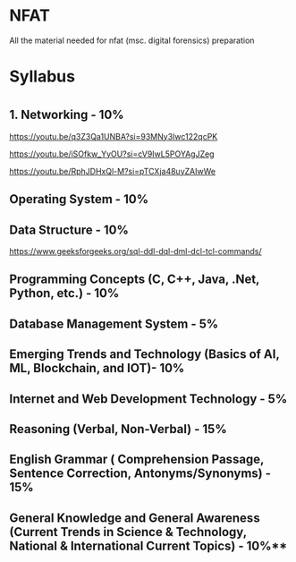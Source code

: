 # NFAT
All the material needed for nfat (msc. digital forensics) preparation

<h1>Syllabus<h1>

**1. Networking - 10%**
-
https://youtu.be/q3Z3Qa1UNBA?si=93MNy3Iwc122qcPK

https://youtu.be/iSOfkw_YyOU?si=cV9IwL5POYAgJZeg

https://youtu.be/RphJDHxQl-M?si=pTCXja48uyZAIwWe


**Operating System - 10%**
-


**Data Structure - 10%**
-
https://www.geeksforgeeks.org/sql-ddl-dql-dml-dcl-tcl-commands/


**Programming Concepts (C, C++, Java, .Net, Python, etc.) - 10%**
-


**Database Management System - 5%**
-


**Emerging Trends and Technology (Basics of AI, ML, Blockchain, and IOT)- 10%**
-


**Internet and Web Development Technology - 5%**
-


**Reasoning (Verbal, Non-Verbal) - 15%**
-


**English Grammar ( Comprehension Passage, Sentence Correction, Antonyms/Synonyms) - 15%**
-


**General Knowledge and General Awareness (Current Trends in Science & Technology, National & International Current Topics) - 10%****
-

